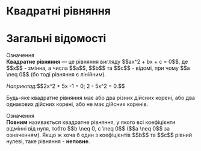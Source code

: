 # Квадратні рівняння
# Загальні відомості

<div class="space">
<div class="eoz-wrap">
<span class="eoz">Означення</span>
<div class="eoz-text">
<b>Квадратне рівняння</b> — це рівняння вигляду $$ax^2 + bx + c = 0$$, де $$x$$ - змінна, а числа $$a$$, $$b$$ та $$c$$ - відомі, при чому $$a \neq 0$$ (бо тоді рівняння є лінійним).
</div>
</div>
</div>

<p><i>Наприклад:</i>$$2x^2 + 5x -1 = 0; 2 - 5x^2 = 0.$$</p>
<div class="space"></div>
<p>Будь-яке квадратне рівняння має або два різних дійсних корені, або два однакових дійсних корені, або не має дійсних коренів.</p>

<div class="space">
<div class="eoz-wrap">
<span class="eoz">Означення</span>
<div class="eoz-text">
<b>Повним</b> називається квадратне рівняння, у якого всі коефіцієнти відмінні від нуля, тобто $$b \neq 0, c \neq 0$$ ($$a \neq 0$$ за означенням). Якщо ж хоча б один з коефіцієнтів $$b$$ та $$c$$ рівний нулеві, таке рівняння - <b>неповне</b>.
</div>
</div>
</div>

